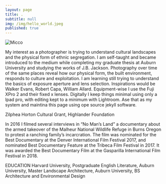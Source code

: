 ```yaml
---
layout: page
title: .
subtitle: null
img: /img/hello_world.jpeg
published: true
---
```


<img src="https://jonbcarroll.s3.us-east-2.amazonaws.com/witness.jpg" alt="Micco">

<br  />
<p>
<p> My interest as a photographer is trying to understand cultural landscapes and the physical form of ethnic segregation. I am self-taught and became introduced to the medium while completing my graduate thesis at Auburn University and studying the works of J.B. Jackson. Photography over time of the same places reveal how our physical form, the built environment, responds to culture and exploitation.
  l am learning still trying to understand the basics of exposure aperture and lens selection. Inspirations would be Walker Evans, Robert Capa, William Allard. 
   Equipment-wise I use the Fuji XPro 2 and their fixed x lenses. Digitally I keep things minimal using only a Ipad pro, with editing kept to a minimum with Lightroom. Ase that as my system and maintina this page using ope source jekyll software.
   
<p>
Zilphea Horton Cultural Grant, Highlander Foundation
<p>
In 2016 I filmed several interviews in  “No Man’s Land” a documentary about the armed takeover of the Malheur National Wildlife Refuge in Burns Oregon to protest a ranching family’s incarcration. The film was nominated for the Best Documentary at the Denver International Film Festival 2017, and nominated Best Documentary Feature at the Tribeca Film Festival in 2017. It was awarded the Best Documentary Film at the Gasparilla International Film Festival in 2018.

EDUCATION 
Harvard University, Postgraduate English Literature, Auburn University, Master Landscape Architecture, Auburn University, BS Architecture and Environmental Design
